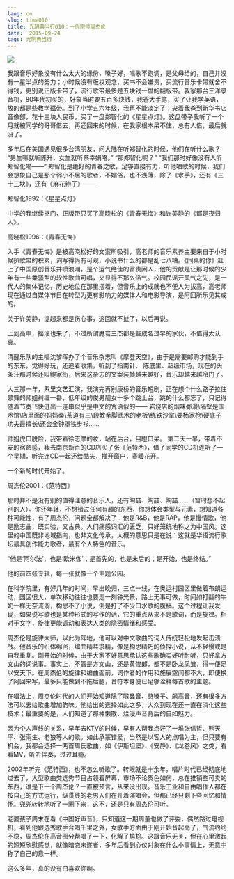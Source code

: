 ```yaml
---
lang: cn
slug: time010
title: 光阴典当行010：一代宗师周杰伦
date:  2015-09-24
tags: 光阴典当行
---
```

<!-- more -->
![](http://oouh9u8nz.bkt.gdipper.com//time010.jpg)

我跟音乐好象没有什么太大的缘份，嗓子好，唱歌不跑调，是父母给的，自己并没有一星半点的努力；小时候没有版权观念，买书不会嫌贵，买流行音乐卡带就舍不得钱，更别说正版卡带了，流行歌带最多是五块钱一盘的翻版带。我家那台三洋录音机，80年代初买的，好象当时要五百多块钱，我爸大手笔，买了让我学英语，放的都是些教学磁带。到了小学五六年级，我再不能淡定了：央着我爸到新华书店音像部，花十三块人民币，买了一盘郑智化的《星星点灯》。这盘带子我听了一个月就被同学的哥哥借去，再还回来的时候，在我家根本呆不住，总有人借，最后就没了。

多年后在美国遇见很多台湾朋友，问大陆在听郑智化的时候，他们在听什么歌？
“男生嘛就听陈升，女生就听蔡幸娟咯。”
“那郑智化呢？”
“我们那时好像没有人听郑智化嘞——”
郑智化是绝好的青春之歌，足够直接有力，听他唱歌的时候，我们会想象自己是那个弱小不屈的歌者，不媚俗，也不浅薄，除了《水手》，还有《三十三块》，还有《麻花辫子》——


郑智化1992：《星星点灯》

中学的我继续抠门，正版带只买了高晓松的《青春无悔》和许美静的《都是夜归人》。


高晓松1996：《青春无悔》

入手《青春无悔》是被高晓松好的文案所吸引，高老师的音乐素养主要来自于小时候扒歌带的积累，词写得尚有可观，小说书什么的都是乱七八糟。《同桌的你》赶上了中国原创音乐井喷浪潮，是个运气绝佳的富贵闲人，他的贡献是让那时候的少年有一些柔骚型的软性歌曲可唱，又显得不那么俗气。校园民谣开风气之先，是一代人的集体记忆，历史地位在那里摆着，但音乐上的成就也不便人为拔高，高老师现在通过自媒体节目在转型为更有影响力的媒体人和电影导演，是阿回所乐见其成的。

关于许美静，提起来都是伤心事，这回就不扯了，以后再说。

上到高中，摇滚也来了，不过所谓魔岩三杰都是些成名过早的家伙，不值得太认真。

清醒乐队的主唱沈黎晖办了个音乐杂志叫《摩登天空》，由于是需要邮购才能到手的东东，觉得好玩，还追着收集，听到了指南针、 陈底里、超级市场，现在的头条汪那时候还叫鲍家街，后来这杂志的文案装帧越来越好，音乐却越来越冷门了。

大三那一年，系里文艺汇演，我演完再别康桥的音乐短剧，正在想个什么路子拉住领舞的师姐纠缠一番，低年级的俊男靓女十多个跳上台，跳的什么都忘了，只记得随着节奏飞快迸出一连串似乎是中文的咒语似的——
岩烧店的烟味弥漫\隔壁是国术馆\店里面的妈妈桑\茶道有三\段教拳脚武术的老板\练铁沙掌\耍杨家枪\硬底子功夫最擅长\还会金钟罩铁步衫……

师姐虎口脱险，我带着徐志摩的妆，站在后台，目瞪口呆。
第二天一早，带着不安的宿命感，我去南京新百的CD店买了张《范特西》，借了同学的CD机连听了一个星期，听完连CD一起还给酷头，推开窗户，春暖花开。

一个新的时代开始了。


周杰伦2001：《范特西》

那时并不是没有别的值得注意的音乐人，还有陶喆、陶喆、陶喆……（暂时想不起别的人）。你还年轻，不想错过任何有趣的东西，你想体会类型与元素，想知道各种可能性，有了周杰伦，问题全都解决了：他是R&B，他是RAP，他是慢情歌，他是励志曲，既实验，又古典。人们痛感词汇的匮乏，只好笼统地称之为中国风。这里的中国既非地域指向，也非文化传承，大概的意思只是在说：这就是华语流行歌坛最具创作能力歌者，最有个人特色的音乐。

“他是‘阿尔法’，也是‘欧米伽’；是首先的，也是末后的；是开始，也是终结。”

他的前四张专辑，每一张就像一个主题公园。

在科学院里，有好几年的时间，早出晚归，三点一线，在奥运村园区里做着布朗运动，园区很大，单次移动往往也要走一刻钟光景，路上无事可做，时间如打翻的牛奶一样无奈流淌，构思不了小说，倒是打了不少口水歌的腹稿。这个过程让我发现，如果说写歌也是某种形式的写作的话，它的重点从来不是歌词，而是旋律。相对于文字，旋律更能调动和表达人类的隐密情绪和感受。

周杰伦是旋律大师，以此为阵地，他可以对中文歌曲的词人传统轻松地发起击溃战。他音乐的织体绵密，编曲精益求精，像是构思精巧的侦探小说，从不轻慢或是自我重复。刚开始的时候，由于大家不好意思承认这些歌确实好听耐听，只好拿方文山的词说事。事实上，不管是方文山，还是黄俊郎，都不是卧龙凤雏，得一便足以安天下。在周杰伦的旋律和编曲面前，词作者的作用和施展空间都不大，即便换了阿回来写，最多只能做到不拖后腿，音符本身便已足够诠释每首歌的主题。

在唱法上，周杰伦时代的人们开始知道除了喉鼻音、憋嗓子、飙高音，还有很多方法可以去给歌曲增加韵味。他给出的选择如此之多，大众到现在还一直在消化这些技术；最重要的是，人们知道了那种懒散、烂漫声音背后的自如魅力。

因为个人声线的关系，早年去KTV的时候，早有人帮我点好了一堆张信哲、熊天平、张雨生、老狼等人的歌。如此承蒙错爱，当然是以客人的点唱为主，但只要有机会，我都会选择一两首周氏歌曲，如《伊斯坦堡》、《安静》、《龙卷风》之类，看看MV，听听伴奏，过过耳瘾。

2002年听完《范特西》，也不怎么听歌了。转眼就是十余年，唱片时代已经彻底地过去了，大型歌曲类选秀节目占领着屏幕，市场不论货色如何，总在推销些可卖的东西，谁是下一个周杰伦？一直被预言，从来没出现。音乐工业和自由唱作人都在按自己的方式运行，纵贯线的老男人们在开着演唱会，但那已经只剩下些回忆和情怀。兜兜转转地听了一圈下来，这不，还是只有周杰伦可听。

老婆孩子周末在看《中国好声音》，只知道这一期周董也做了评委，偶然路过电视机，看到他跟选秀歌手合唱千里之外，女歌手方面由于刚开始音起高了，气流约约不稳，周杰伦在高音部分帮唱了一下，化解了尴尬。这跟音乐无关，但在心里激起的短短欣慰感觉，就像暗恋未遂者，多年后看到心仪对象在什么小事情上，无意中称了自己的意一样。

这么多年，真的没有白喜欢你啊。